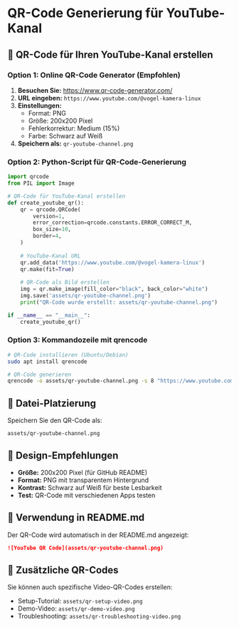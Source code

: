 # QR-Code Generierung für YouTube-Kanal

## 🎯 QR-Code für Ihren YouTube-Kanal erstellen

### Option 1: Online QR-Code Generator (Empfohlen)

1. **Besuchen Sie:** https://www.qr-code-generator.com/
2. **URL eingeben:** `https://www.youtube.com/@vogel-kamera-linux`
3. **Einstellungen:**
   - Format: PNG
   - Größe: 200x200 Pixel
   - Fehlerkorrektur: Medium (15%)
   - Farbe: Schwarz auf Weiß
4. **Speichern als:** `qr-youtube-channel.png`

### Option 2: Python-Script für QR-Code-Generierung

```python
import qrcode
from PIL import Image

# QR-Code für YouTube-Kanal erstellen
def create_youtube_qr():
    qr = qrcode.QRCode(
        version=1,
        error_correction=qrcode.constants.ERROR_CORRECT_M,
        box_size=10,
        border=4,
    )
    
    # YouTube-Kanal URL
    qr.add_data('https://www.youtube.com/@vogel-kamera-linux')
    qr.make(fit=True)
    
    # QR-Code als Bild erstellen
    img = qr.make_image(fill_color="black", back_color="white")
    img.save('assets/qr-youtube-channel.png')
    print("QR-Code wurde erstellt: assets/qr-youtube-channel.png")

if __name__ == "__main__":
    create_youtube_qr()
```

### Option 3: Kommandozeile mit qrencode

```bash
# QR-Code installieren (Ubuntu/Debian)
sudo apt install qrencode

# QR-Code generieren
qrencode -o assets/qr-youtube-channel.png -s 8 "https://www.youtube.com/@vogel-kamera-linux"
```

## 📂 Datei-Platzierung

Speichern Sie den QR-Code als:
```
assets/qr-youtube-channel.png
```

## 🎨 Design-Empfehlungen

- **Größe:** 200x200 Pixel (für GitHub README)
- **Format:** PNG mit transparentem Hintergrund
- **Kontrast:** Schwarz auf Weiß für beste Lesbarkeit
- **Test:** QR-Code mit verschiedenen Apps testen

## 📱 Verwendung in README.md

Der QR-Code wird automatisch in der README.md angezeigt:
```markdown
![YouTube QR Code](assets/qr-youtube-channel.png)
```

## 🔗 Zusätzliche QR-Codes

Sie können auch spezifische Video-QR-Codes erstellen:
- Setup-Tutorial: `assets/qr-setup-video.png`
- Demo-Video: `assets/qr-demo-video.png`
- Troubleshooting: `assets/qr-troubleshooting-video.png`